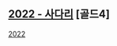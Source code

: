 ## [2022 - 사다리](https://www.acmicpc.net/problem/2022) \[골드4]

[2022](https://user-images.githubusercontent.com/33550065/232808772-87e62fd7-39e7-4bd7-9561-7759373c8bc3.png)
